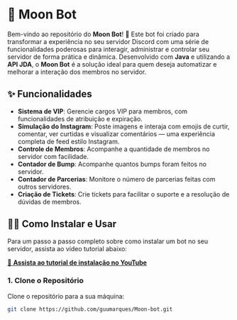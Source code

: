 # 🌙 **Moon Bot**

Bem-vindo ao repositório do **Moon Bot**! 🌙 Este bot foi criado para transformar a experiência no seu servidor Discord com uma série de funcionalidades poderosas para interagir, administrar e controlar seu servidor de forma prática e dinâmica. Desenvolvido com **Java** e utilizando a **API JDA**, o **Moon Bot** é a solução ideal para quem deseja automatizar e melhorar a interação dos membros no servidor.

## ✨ **Funcionalidades**

- **Sistema de VIP**: Gerencie cargos VIP para membros, com funcionalidades de atribuição e expiração.
- **Simulação do Instagram**: Poste imagens e interaja com emojis de curtir, comentar, ver curtidas e visualizar comentários — uma experiência completa de feed estilo Instagram.
- **Controle de Membros**: Acompanhe a quantidade de membros no servidor com facilidade.
- **Contador de Bump**: Acompanhe quantos bumps foram feitos no servidor.
- **Contador de Parcerias**: Monitore o número de parcerias feitas com outros servidores.
- **Criação de Tickets**: Crie tickets para facilitar o suporte e a resolução de dúvidas de membros.

## 🧑‍💻 **Como Instalar e Usar**

Para um passo a passo completo sobre como instalar um bot no seu servidor, assista ao vídeo tutorial abaixo:

[🎥 **Assista ao tutorial de instalação no YouTube**](https://www.youtube.com/watch?v=LFsxkWME7M0&t=2s)

### 1. Clone o Repositório

Clone o repositório para a sua máquina:

```bash
git clone https://github.com/guumarques/Moon-bot.git
